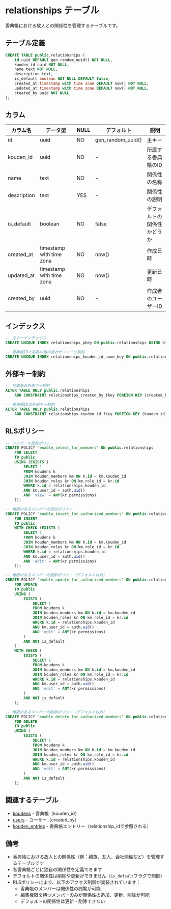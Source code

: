 # relationships テーブル

香典帳における故人との関係性を管理するテーブルです。

## テーブル定義

```sql
CREATE TABLE public.relationships (
    id uuid DEFAULT gen_random_uuid() NOT NULL,
    kouden_id uuid NOT NULL,
    name text NOT NULL,
    description text,
    is_default boolean NOT NULL DEFAULT false,
    created_at timestamp with time zone DEFAULT now() NOT NULL,
    updated_at timestamp with time zone DEFAULT now() NOT NULL,
    created_by uuid NOT NULL
);
```

## カラム

| カラム名 | データ型 | NULL | デフォルト | 説明 |
|---------|----------|------|------------|------|
| id | uuid | NO | gen_random_uuid() | 主キー |
| kouden_id | uuid | NO | - | 所属する香典帳のID |
| name | text | NO | - | 関係性の名称 |
| description | text | YES | - | 関係性の説明 |
| is_default | boolean | NO | false | デフォルトの関係性かどうか |
| created_at | timestamp with time zone | NO | now() | 作成日時 |
| updated_at | timestamp with time zone | NO | now() | 更新日時 |
| created_by | uuid | NO | - | 作成者のユーザーID |

## インデックス

```sql
-- 主キーインデックス
CREATE UNIQUE INDEX relationships_pkey ON public.relationships USING btree (id);

-- 香典帳IDと名称の組み合わせユニーク制約
CREATE UNIQUE INDEX relationships_kouden_id_name_key ON public.relationships USING btree (kouden_id, name);
```

## 外部キー制約

```sql
-- 作成者の外部キー制約
ALTER TABLE ONLY public.relationships
    ADD CONSTRAINT relationships_created_by_fkey FOREIGN KEY (created_by) REFERENCES auth.users(id);

-- 香典帳IDの外部キー制約
ALTER TABLE ONLY public.relationships
    ADD CONSTRAINT relationships_kouden_id_fkey FOREIGN KEY (kouden_id) REFERENCES public.koudens(id);
```

## RLSポリシー

```sql
-- メンバーの閲覧ポリシー
CREATE POLICY "enable_select_for_members" ON public.relationships
    FOR SELECT
    TO public
    USING (EXISTS (
        SELECT 1
        FROM koudens k
        JOIN kouden_members km ON k.id = km.kouden_id
        JOIN kouden_roles kr ON km.role_id = kr.id
        WHERE k.id = relationships.kouden_id
        AND km.user_id = auth.uid()
        AND 'view' = ANY(kr.permissions)
    ));

-- 権限のあるメンバーの追加ポリシー
CREATE POLICY "enable_insert_for_authorized_members" ON public.relationships
    FOR INSERT
    TO public
    WITH CHECK (EXISTS (
        SELECT 1
        FROM koudens k
        JOIN kouden_members km ON k.id = km.kouden_id
        JOIN kouden_roles kr ON km.role_id = kr.id
        WHERE k.id = relationships.kouden_id
        AND km.user_id = auth.uid()
        AND 'edit' = ANY(kr.permissions)
    ));

-- 権限のあるメンバーの更新ポリシー（デフォルト以外）
CREATE POLICY "enable_update_for_authorized_members" ON public.relationships
    FOR UPDATE
    TO public
    USING (
        EXISTS (
            SELECT 1
            FROM koudens k
            JOIN kouden_members km ON k.id = km.kouden_id
            JOIN kouden_roles kr ON km.role_id = kr.id
            WHERE k.id = relationships.kouden_id
            AND km.user_id = auth.uid()
            AND 'edit' = ANY(kr.permissions)
        )
        AND NOT is_default
    )
    WITH CHECK (
        EXISTS (
            SELECT 1
            FROM koudens k
            JOIN kouden_members km ON k.id = km.kouden_id
            JOIN kouden_roles kr ON km.role_id = kr.id
            WHERE k.id = relationships.kouden_id
            AND km.user_id = auth.uid()
            AND 'edit' = ANY(kr.permissions)
        )
        AND NOT is_default
    );

-- 権限のあるメンバーの削除ポリシー（デフォルト以外）
CREATE POLICY "enable_delete_for_authorized_members" ON public.relationships
    FOR DELETE
    TO public
    USING (
        EXISTS (
            SELECT 1
            FROM koudens k
            JOIN kouden_members km ON k.id = km.kouden_id
            JOIN kouden_roles kr ON km.role_id = kr.id
            WHERE k.id = relationships.kouden_id
            AND km.user_id = auth.uid()
            AND 'edit' = ANY(kr.permissions)
        )
        AND NOT is_default
    );
```

## 関連するテーブル

- [koudens](./koudens.md) - 香典帳（kouden_id）
- [users](./users.md) - ユーザー（created_by）
- [kouden_entries](./kouden_entries.md) - 香典帳エントリー（relationship_idで参照される）

## 備考

- 香典帳における故人との関係性（例：親族、友人、会社関係など）を管理するテーブルです
- 各香典帳ごとに独自の関係性を定義できます
- デフォルトの関係性は削除や更新ができません（`is_default`フラグで制御）
- RLSポリシーにより、以下のアクセス制御が実装されています：
  - 香典帳のメンバーは関係性の閲覧が可能
  - 編集権限を持つメンバーのみが関係性の追加、更新、削除が可能
  - デフォルトの関係性は更新・削除できない 